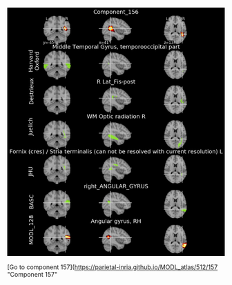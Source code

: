 


![156](preliminary/156.jpg "Component 156")

[Go to component 157](https://parietal-inria.github.io/MODL_atlas/512/157 "Component 157"